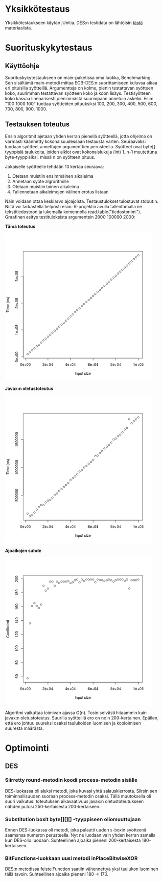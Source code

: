 # Yksikkötestaus
Yksikkötestaukseen käytän jUnitia. DES:n testidata on lähtöisin 
[tästä](http://page.math.tu-berlin.de/~kant/teaching/hess/krypto-ws2006/des.htm)
 materiaalista.

# Suorituskykytestaus
## Käyttöohje
Suorituskykytestaukseen on main-paketissa oma luokka, Benchmarking. Sen sisältämä
main-metodi mittaa ECB-DES:n suorittamiseen kuluvaa aikaa eri pituisilla syötteillä.
Argumentteja on kolme, pienin testattavan syötteen koko, suurimman testattavan syötteen
koko ja koon lisäys. Testisyötteen koko kasvaa lineaarisesti pienimmästä suurimpaan
annetuin askelin. Esim "100 1000 100" tuottaa syötteiden pituuksiksi 100, 200, 300,
400, 500, 600, 700, 800, 900, 1000.

## Testauksen toteutus
Ensin algoritmit ajetaan yhden kerran pienellä syötteellä, jotta ohjelma on varmasti
käännetty kokonaisuudessaan testausta varten. Seuraavaksi luodaan syötteet annettujen
argumenttien perusteella. Syötteet ovat byte[] tyyppisiä taulukoita, joiden alkiot
ovat kokonaislukuja (int) 1..n-1 muutettuna byte-tyyppisiksi, missä n on syötteen pituus. 

Jokaiselle syötteelle tehdään 10 kertaa seuraava:
1. Otetaan muistiin ensimmäinen aikaleima
2. Annetaan syöte algroritmille
3. Otetaan muistiin toinen aikaleima
4. Tallennetaan aikaleimojen välinen erotus listaan

Näin voidaan ottaa keskiarvo ajoajoista. Testaustulokset tulostuvat stdout:n.
Niitä voi tarkastella helposti esim. R-projektin avulla tallentamalla ne tekstitiedostoon
ja lukemalla komennolla read.table("tiedostonimi").
Graafinen esitys testituloksista argumentein 2000 100000 2000:

__Tämä toteutus__

![Tämän toteutuksen aikavaativuus](graphs/self_timedata.png)

__Javax:n oletustoteutus__

![javax:n oletustoteutuksen aikavaativuus](graphs/javax_timedata.png)

__Ajoaikojen suhde__

![Aikavaativuuksien suhde](graphs/relative_timedata.png)

Algoritmi vaikuttaa toimivan ajassa O(n). Tosin selvästi hitaammin kuin javax:n
oletustoteutus. Suurilla syötteillä ero on noin 200-kertainen. Epäilen, että ero
johtuu suureksi osaksi taulukoiden luomisen ja kopioimisen suuresta määrästä.

# Optimointi
## DES
### Siirretty round-metodin koodi process-metodin sisälle
DES-luokassa oli aluksi metodi, joka kuvasi yhtä salauskierrosta. Siirsin sen 
toiminnallisuuden suoraan process-metodin osaksi. Tällä muutoksella oli suuri vaikutus:
 toteutuksen aikavaativuus javax:n oletustoteutukseen
nähden putosi 250-kertaisesta 200-kertaiseen. 

### Substitution boxit byte[][][] -tyyppiseen oliomuuttujaan
Ennen DES-luokassa oli metodi, joka palautti uuden s-boxin syötteenä saamansa
numeron perusteella. Nyt ne luodaan vain yhden kerran samalla kun DES-olio luodaan.
Suhteellinen ajoaika pieneni 200-kertaisesta 180-kertaiseen.

### BitFunctions-luokkaan uusi metodi inPlaceBitwiseXOR
DES:n metodissa feistelFunction saatiin vähennettyä yksi taulukon luominen tällä tavoin.
Suhteellinen ajoaika pieneni 180 -> 170.